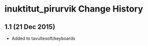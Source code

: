 inuktitut_pirurvik Change History
=================================

1.1 (21 Dec 2015)
-----------------

* Added to tavultesoft/keyboards
